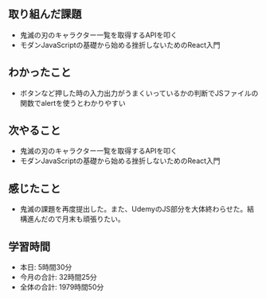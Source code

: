 ## 取り組んだ課題
- 鬼滅の刃のキャラクター一覧を取得するAPIを叩く
- モダンJavaScriptの基礎から始める挫折しないためのReact入門
## わかったこと
- ボタンなど押した時の入力出力がうまくいっているかの判断でJSファイルの関数でalertを使うとわかりやすい
## 次やること
- 鬼滅の刃のキャラクター一覧を取得するAPIを叩く
- モダンJavaScriptの基礎から始める挫折しないためのReact入門
## 感じたこと
- 鬼滅の課題を再度提出した。また、UdemyのJS部分を大体終わらせた。結構進んだので月末も頑張りたい。
## 学習時間
- 本日: 5時間30分
- 今月の合計: 32時間25分
- 全体の合計: 1979時間50分
